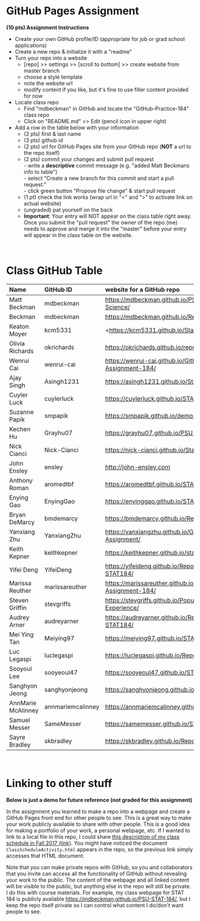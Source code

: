 
# GitHub Pages Assignment

**(10 pts) Assignment Instructions**

- Create your own GitHub profile/ID (appropriate for job or grad school applications)  
- Create a new repo & initialize it with a "readme"   
- Turn your repo into a website  
    - [repo] >> settings >> [scroll to bottom] >> create website from master branch  
    - choose a style template 
    - note the website url  
    - modify content if you like, but it's fine to use filler content provided for now  
- Locate class repo
    - Find "mdbeckman" in GitHub and locate the "GitHub-Practice-184" class repo
    - Click on "README.md" >> Edit (pencil icon in upper right)
- Add a row in the table below with your information   
    - (2 pts) first & last name  
    - (3 pts) github id  
    - (2 pts) url for GitHub Pages site from your GitHub repo (**NOT** a url to the repo itself)
    - (2 pts) commit your changes and submit pull request   
            - write a **descriptive** commit message (e.g. "added Matt Beckmans info to table")  
            - select "Create a new branch for this commit and start a pull request."   
            - click green button "Propose file change" & start pull request  
    - (1 pt) check the link works (wrap url in "<" and ">" to activate link on actual website)  
    - (ungraded) pat yourself on the back
    - **Important**: Your entry will NOT appear on the class table right away.  Once you submit the "pull request" the owner of the repo (me) needs to approve and merge it into the "master" before your entry will appear in the class table on the website. 

<br>

# Class GitHub Table 

|Name                   |GitHub ID         |website for a GitHub repo  | 
|:----------------------|:-----------------|:--------------------------|  
| Matt Beckman    | mdbeckman      | <https://mdbeckman.github.io/PSU-Data-Science/>   |  
| Beckman | mdbeckman | <https://mdbeckman.github.io/Repo-Demo-184/> |
| Keaton Moyer | kcm5331 | <https://kcm5331.github.io/Stat-184/ > |        |
| Olivia Richards | okrichards     | <https://okrichards.github.io/repo/>      |
| Wenrui Cai      | wenrui-cai     | <https://wenrui-cai.github.io/GitHub-Assignment-184/> |  
| Ajay Singh | Asingh1231 | <https://asingh1231.github.io/Stat-184/> |
| Cuyler Luck     | cuylerluck     | <https://cuylerluck.github.io/STAT184/>           |
| Suzanne Papik   | smpapik        | <https://smpapik.github.io/demo-184/>             |
| Kechen Hu       | Grayhu07       | <https://grayhu07.github.io/PSU-STAT184/>         |
|  Nick Cianci    |   Nick-Cianci  |    <https://nick-cianci.github.io/Stat-184/>  |
| John Ensley     | ensley         | <http://john-ensley.com>                          |
| Anthony Roman   | aromedtbf      | <https://aromedtbf.github.io/STAT-184/>           |
| Enying Gao   | EnyingGao      | <https://enyinggao.github.io/STAT184/>           |
| Bryan DeMarcy   | bmdemarcy      | https://bmdemarcy.github.io/Repo-Demo-184/        |
| Yanxiang Zhu    | YanxiangZhu    | <https://yanxiangzhu.github.io/GitHub-Pages-Assignment/> |
| Keith Kepner    | keithkepner    | <https://keithkepner.github.io/stat184/>        |
| Yifei Deng      | YifeiDeng      | <https://yifeideng.github.io/Repo-Demo-STAT184/>  |
| Marissa Reuther | marissareuther | <https://marissareuther.github.io/Practice-Assignment-184/> |
| Steven Griffin  | stevgriffs     | <https://stevgriffs.github.io/Population-Coding-Experience/> |
| Audrey Arner    | audreyarner    | <https://audreyarner.github.io/Repo-Initial-STAT184/> |
| Mei Ying Tan   | Meiying97      | <https://meiying97.github.io/STAT184/>           |
| Luc Legaspi     | luclegaspi     | <https://luclegaspi.github.io/Repo-Demo-184/>     |
| Sooyoul Lee     | sooyeoul47     | <https://sooyeoul47.github.io/STAT-184/>          |
| Sanghyon Jeong  | sanghyonjeong  | <https://sanghyonjeong.github.io/stat184_project/> |
| AnnMarie McAlinney | annmariemcalinney | <https://annmariemcalinney.github.io/readme/> | 
| Samuel Messer   | SameMesser     | <https://samemesser.github.io/STAT-184/>           |
| Sayre Bradley   | skbradley      | <https://skbradley.github.io/RepoDemo/>           |

<br>

# Linking to other stuff 

**Below is just a demo for future reference (not graded for this assignment)**

In the assignment you learned to make a repo into a webpage and create a GitHub Pages front end for other people to see.  This is a great way to make your work publicly available to share with other people.  This is a good idea for making a portfolio of your work, a personal webpage, etc.  If I wanted to link to a local file in this repo, I could share [this description of my class schedule in Fall 2017 (link)](ClassScheduleActivity.html).  You might have noticed the document `ClassScheduleActivity.html` appears in the repo, so the previous link simply accesses that HTML document.  

Note that you can make private repos with GitHub, so you and collaborators that you invite can access all the functionality of GitHub without revealing your work to the public.  The content of the webpage and all linked content will be visible to the public, but anything else in the repo will still be private.  I do this with course materials.  For example, my class webpage for STAT 184 is publicly available <https://mdbeckman.github.io/PSU-STAT-184/>, but I keep the repo itself private so I can control what content I do/don't want people to see.

